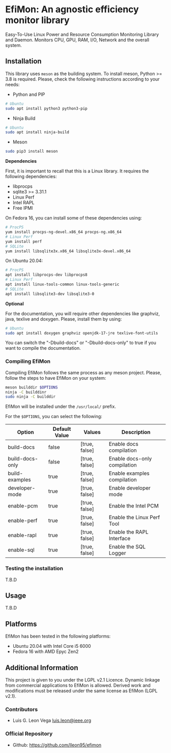 # EfiMon: An agnostic efficiency monitor library

Easy-To-Use Linux Power and Resource Consumption Monitoring Library and Daemon. Monitors CPU, GPU, RAM, I/O, Network and the overall system.

## Installation

This library uses `meson` as the building system. To install meson, Python >= 3.8 is required. Please, check the following instructions according to your needs:

* Python and PIP

```bash
# Ubuntu
sudo apt install python3 python3-pip
```

* Ninja Build

```bash
# Ubuntu
sudo apt install ninja-build
```

* Meson

```bash
sudo pip3 install meson
```

**Dependencies**

First, it is important to recall that this is a Linux library. It requires the following dependencies:

* libprocps
* sqlite3 >= 3.31.1
* Linux Perf
* Intel RAPL
* Free IPMI

On Fedora 16, you can install some of these dependencies using:

```bash
# ProcPS
yum install procps-ng-devel.x86_64 procps-ng.x86_64
# Linux Perf
yum install perf
# SQLite
yum install libsqlite3x.x86_64 libsqlite3x-devel.x86_64
```

On Ubuntu 20.04:

```bash
# ProcPS
apt install libprocps-dev libprocps8
# Linux Perf
apt install linux-tools-common linux-tools-generic
# SQLite
apt install libsqlite3-dev libsqlite3-0
```

**Optional**

For the documentation, you will require other dependencies like graphviz, java, texlive and doxygen. Please, install them by using:

```bash
# Ubuntu
sudo apt install doxygen graphviz openjdk-17-jre texlive-font-utils
```

You can switch the "-Dbuild-docs" or "-Dbuild-docs-only" to true if you want to compile the documentation.

### Compiling EfiMon

Compiling EfiMon follows the same process as any meson project. Please, follow the steps to have EfiMon on your system:

```bash
meson builddir $OPTIONS
ninja -C builddinr
sudo ninja -C builddir
```

EfiMon will be installed under the `/usr/local/` prefix.

For the `$OPTIONS`, you can select the following:

| Option                 | Default Value    | Values        | Description                      |
|------------------------|------------------|---------------|----------------------------------|
| build-docs             | false            | [true, false] | Enable docs compilation          |
| build-docs-only        | false            | [true, false] | Enable docs-only compilation     |
| build-examples         | true             | [true, false] | Enable examples compilation      |
| developer-mode         | true             | [true, false] | Enable developer mode            |
| enable-pcm             | true             | [true, false] | Enable the Intel PCM             |
| enable-perf            | true             | [true, false] | Enable the Linux Perf Tool       |
| enable-rapl            | true             | [true, false] | Enable the RAPL Interface        |
| enable-sql             | true             | [true, false] | Enable the SQL Logger            |

### Testing the installation

T.B.D


## Usage

T.B.D

## Platforms

EfiMon has been tested in the following platforms:

* Ubuntu 20.04 with Intel Core i5 6000
* Fedora 16 with AMD Epyc Zen2

## Additional Information

This project is given to you under the LGPL v2.1 Licence. Dynamic linkage from commercial applications to EfiMon is allowed. Derived work and modifications must be released under the same license as EfiMon (LGPL v2.1).

### Contributors

* Luis G. Leon Vega <luis.leon@ieee.org>

### Official Repository

* Github: https://github.com/lleon95/efimon

